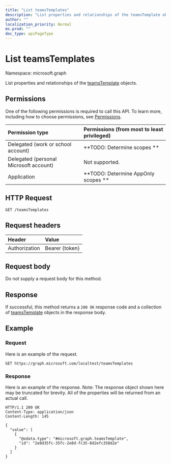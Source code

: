 ```yaml
---
title: "List teamsTemplates"
description: "List properties and relationships of the teamsTemplate objects."
author: ""
localization_priority: Normal
ms.prod: ""
doc_type: apiPageType
---
```


# List teamsTemplates

Namespace: microsoft.graph

List properties and relationships of the [teamsTemplate](../resources/teamstemplate.md) objects.

## Permissions
One of the following permissions is required to call this API. To learn more, including how to choose permissions, see [Permissions](/concepts/permissions-reference.md).

|Permission type|Permissions (from most to least privileged)|
|:---|:---|
|Delegated (work or school account)|**TODO: Determine scopes **|
|Delegated (personal Microsoft account)|Not supported.|
|Application|**TODO: Determine AppOnly scopes **|

## HTTP Request
<!-- {
  "blockType": "ignored"
}
-->
``` http
GET /teamsTemplates
```

## Request headers
|Header|Value|
|:---|:---|
|Authorization|Bearer {token}|

## Request body
Do not supply a request body for this method.

## Response
If successful, this method returns a `200 OK` response code and a collection of [teamsTemplate](../resources/teamstemplate.md) objects in the response body.

## Example

### Request
Here is an example of the request.
<!-- {
  "blockType": "request",
  "name": "get_teamstemplate"
}
-->
``` http
GET https://graph.microsoft.com/localtest/teamsTemplates
```

### Response
Here is an example of the response. Note: The response object shown here may be truncated for brevity. All of the properties will be returned from an actual call.
<!-- {
  "blockType": "response",
  "truncated": true,
  "@odata.type": "collection(microsoft.graph.teamstemplate)"
}
-->
``` http
HTTP/1.1 200 OK
Content-Type: application/json
Content-Length: 145

{
  "value": [
    {
      "@odata.type": "#microsoft.graph.teamsTemplate",
      "id": "2e8d35fc-35fc-2e8d-fc35-8d2efc358d2e"
    }
  ]
}
```

